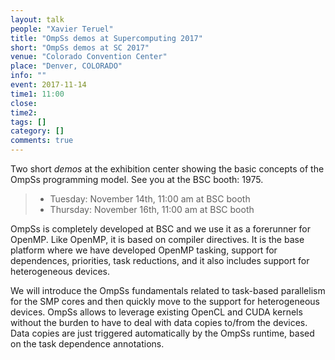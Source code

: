 ```yaml
---
layout: talk
people: "Xavier Teruel"
title: "OmpSs demos at Supercomputing 2017"
short: "OmpSs demos at SC 2017"
venue: "Colorado Convention Center"
place: "Denver, COLORADO" 
info: ""
event: 2017-11-14
time1: 11:00
close:
time2:
tags: []
category: []
comments: true
---
```


Two short *demos* at the exhibition center showing the basic concepts of the
OmpSs programming model. See you at the BSC booth: 1975.

> * Tuesday: November 14th, 11:00 am at BSC booth
> * Thursday: November 16th, 11:00 am at BSC booth

OmpSs is completely developed at BSC and we use it as a forerunner for OpenMP.
Like OpenMP, it is based on compiler directives. It is the base platform where
we have developed OpenMP tasking, support for dependences, priorities, task
reductions, and it also includes support for heterogeneous devices.

We will introduce the OmpSs fundamentals related to task-based parallelism
for the SMP cores and then quickly move to the support for heterogeneous
devices. OmpSs allows to leverage existing OpenCL and CUDA kernels without the
burden to have to deal with data copies to/from the devices. Data copies are
just triggered automatically by the OmpSs runtime, based on the task dependence
annotations.

